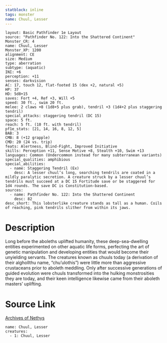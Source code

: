 ```yaml
---
statblock: inline
tags: monster
name: Chuul, Lesser
---
```

```statblock
layout: Basic Pathfinder 1e Layout
source: "Pathfinder No. 122: Into the Shattered Continent"
Monster_CR: 4
name: Chuul, Lesser
Monster_XP: 1200
alignment: CE
size: Medium
type: aberration
subtype: (aquatic)
INI: +6
perception: +11
senses: darkvision
AC: 17, touch 12, flat-footed 15 (dex +2, natural +5)
HP: 37
HD: 5d8+15
saves: Fort +4, Ref +3, Will +5
speed: 30 ft., swim 20 ft.
melee: 2 claws +8 (1d8+5 plus grab), tendril +3 (1d4+2 plus staggering tendril)
special_attacks: staggering tendril (DC 15)
space: 5 ft.
reach: 5 ft. (10 ft. with tendril)
pf1e_stats: [21, 14, 16, 8, 12, 5]
BAB: 3
CMB: 8 (+12 grapple)
CMD: 20 (24 vs. trip)
feats: Alertness, Blind-Fight, Improved Initiative
skills: Perception +11, Sense Motive +8, Stealth +10, Swim +13
languages: Common (Undercommon instead for many subterranean variants)
special_qualities: amphibious
special_abilities:
  - name: Staggering Tendril (Ex)
    desc: A lesser chuul’s long, searching tendrils are coated in a mildly paralytic secretion. A creature struck by a lesser chuul’s tendrils must succeed at a DC 15 Fortitude save or be staggered for 1d4 rounds. The save DC is Constitution-based.
sources:
  - name: Pathfinder No. 122: Into the Shattered Continent
    desc: 82
desc_short: This lobsterlike creature stands as tall as a human. Coils of reaching, pink tendrils slither from within its jaws.
```
# Description
Long before the aboleths uplifted humanity, these deep-sea-dwelling entities experimented on other aquatic life forms, perfecting the art of genetic manipulation and developing entities that would become their unyielding servants. The creatures known as chuuls today (a derivation of their alghollthu name, “chu’ulothis”) were little more than aggressive crustaceans prior to aboleth meddling. Only after successive generations of guided evolution were chuuls transformed into the hulking monstrosities they are today, and their keen intelligence likewise came from their aboleth masters’ uplifting.
# Source Link
[Archives of Nethys](https://aonprd.com/MonsterDisplay.aspx?ItemName=Chuul%2C%20Lesser)
```encounter-table
name: Chuul, Lesser
creatures:
  - 1: Chuul, Lesser
```
